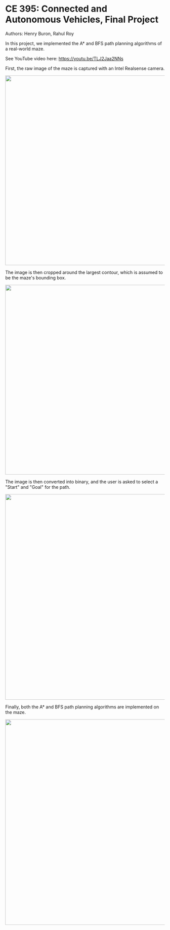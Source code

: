 # CE 395: Connected and Autonomous Vehicles, Final Project

Authors: Henry Buron, Rahul Roy

In this project, we implemented the A* and BFS path planning algorithms of a real-world maze. 

See YouTube video here: https://youtu.be/TLJ2Jaa2NNs

First, the raw image of the maze is captured with an Intel Realsense camera.  

<img src="https://github.com/henryburon/cav-path-planning/assets/141075086/c01920c7-fbbb-40d7-99ac-8596a8f1801b" width="600">

The image is then cropped around the largest contour, which is assumed to be the maze's bounding box.  

<img src="https://github.com/henryburon/cav-path-planning/assets/141075086/f4462a9f-6b42-4e39-b564-93621df3593a" width="600">


The image is then converted into binary, and the user is asked to select a "Start" and "Goal" for the path.  

<img src="https://github.com/henryburon/cav-path-planning/assets/141075086/2d2459b9-25eb-4416-8ce9-52f6c95604a0" width="650">


Finally, both the A* and BFS path planning algorithms are implemented on the maze.  

<img src="https://github.com/henryburon/cav-path-planning/assets/141075086/2802e3e7-d5c0-4c5c-bfb8-dc3bffdb7c1c" width="650">
